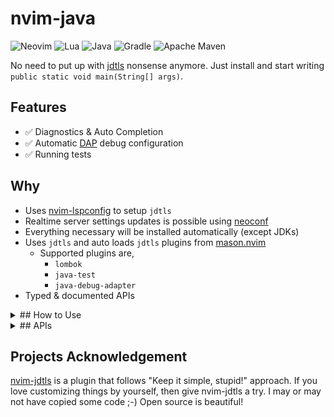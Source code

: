# nvim-java

![Neovim](https://img.shields.io/badge/NeoVim-%2357A143.svg?&style=for-the-badge&logo=neovim&logoColor=white)
![Lua](https://img.shields.io/badge/lua-%232C2D72.svg?style=for-the-badge&logo=lua&logoColor=white)
![Java](https://img.shields.io/badge/java-%23ED8B00.svg?style=for-the-badge&logo=openjdk&logoColor=white)
![Gradle](https://img.shields.io/badge/Gradle-02303A.svg?style=for-the-badge&logo=Gradle&logoColor=white)
![Apache Maven](https://img.shields.io/badge/Apache%20Maven-C71A36?style=for-the-badge&logo=Apache%20Maven&logoColor=white)

No need to put up with [jdtls](https://github.com/eclipse-jdtls/eclipse.jdt.ls) nonsense anymore.
Just install and start writing `public static void main(String[] args)`.

## Features

- :white_check_mark: Diagnostics & Auto Completion
- :white_check_mark: Automatic [DAP](https://github.com/mfussenegger/nvim-dap) debug configuration
- :white_check_mark: Running tests

## Why

- Uses [nvim-lspconfig](https://github.com/neovim/nvim-lspconfig) to setup `jdtls`
- Realtime server settings updates is possible using [neoconf](https://github.com/folke/neoconf.nvim)
- Everything necessary will be installed automatically (except JDKs)
- Uses `jdtls` and auto loads `jdtls` plugins from [mason.nvim](https://github.com/williamboman/mason.nvim)
  - Supported plugins are,
    - `lombok`
    - `java-test`
    - `java-debug-adapter`
- Typed & documented APIs

<details>

<summary>
## How to Use
</summary>

## Pre-requisites

- [Python 3.9](https://www.python.org/downloads/) - for running `jdtls` wrapper launch script

### Install the plugin

Using [lazy.nvim](https://github.com/folke/lazy.nvim)

```lua
return {
  'nvim-java/nvim-java',
  dependencies = {
    'nvim-java/nvim-java-core',
    'neovim/nvim-lspconfig',
    'williamboman/mason.nvim',
    'mfussenegger/nvim-dap',
  },
  event = 'VeryLazy',
  opts = {},
}
```

### Setup JDTLS like you would usually do

```lua
require('lspconfig').jdtls.setup({})
```

Yep! That's all :)

</details>

<details>

<summary>
## APIs
</summary>

### DAP

- `config_dap` - DAP is autoconfigured on start up, but in case you want to force configure it again, you can use this API

```lua
require('java').dap.config_dap()
```

### Test

- `run_current_test_class` - Run the test class in the active buffer

```lua
require('java').test.run_current_test_class()
```

- `debug_current_test_class` - Debug the test class in the active buffer

```lua
require('java').test.debug_current_test_class()
```

</details>

## Projects Acknowledgement

[nvim-jdtls](https://github.com/mfussenegger/nvim-jdtls) is a plugin that follows "Keep it simple, stupid!" approach.
If you love customizing things by yourself, then give nvim-jdtls a try. I may or may not have copied some code ;-)
Open source is beautiful!
